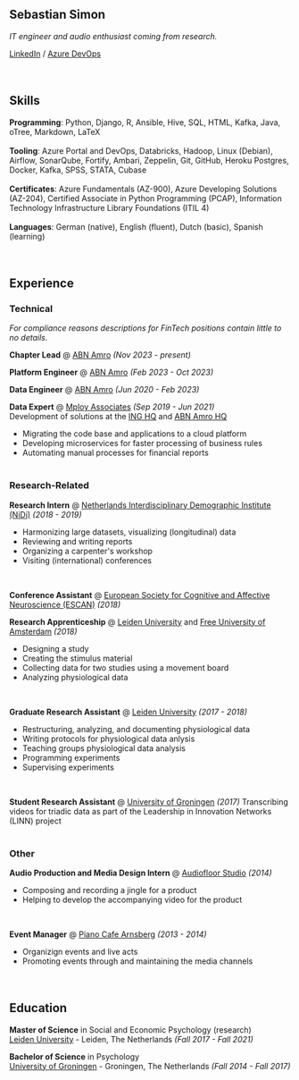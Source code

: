 ## **Sebastian Simon**

_IT engineer and audio enthusiast coming from research._ <br>

[LinkedIn](https://www.linkedin.com/in/sebastians-url/) / [Azure DevOps](https://dev.azure.com/sebastian-simon/) 
<br><br><br>

## **Skills**

**Programming**: Python, Django, R, Ansible, Hive, SQL, HTML, Kafka, Java, oTree, Markdown, LaTeX <br><br>
**Tooling**: Azure Portal and DevOps, Databricks, Hadoop, Linux (Debian), Airflow, SonarQube, Fortify, Ambari, Zeppelin, Git, GitHub, Heroku Postgres, Docker, Kafka, SPSS, STATA, Cubase <br><br>
**Certificates**: Azure Fundamentals (AZ-900), Azure Developing Solutions (AZ-204), Certified Associate in Python Programming (PCAP), Information Technology Infrastructure Library Foundations (ITIL 4) <br><br>
**Languages**: German (native), English (fluent), Dutch (basic), Spanish (learning) 
<br><br><br>

## **Experience**

### **Technical**

_For compliance reasons descriptions for FinTech positions contain little to no details._

**Chapter Lead** @ [ABN Amro](https://www.abnamro.nl/en/personal/index.html) _(Nov 2023 - present)_
<br>

**Platform Engineer** @ [ABN Amro](https://www.abnamro.nl/en/personal/index.html) _(Feb 2023 - Oct 2023)_
<br>

**Data Engineer** @ [ABN Amro](https://www.abnamro.nl/en/personal/index.html) _(Jun 2020 - Feb 2023)_
<br>

**Data Expert** @ [Mploy Associates](https://www.mployassociates.com) _(Sep 2019 - Jun 2021)_ <br>
Development of solutions at the [ING HQ](https://www.ing.nl/particulier/english/index.html) and [ABN Amro HQ](https://www.abnamro.nl/en/personal/index.html)<br>
- Migrating the code base and applications to a cloud platform
- Developing microservices for faster processing of business rules
- Automating manual processes for financial reports
<br><br>
    
### **Research-Related**

**Research Intern** @ [Netherlands Interdisciplinary Demographic Institute (NiDi)](https://www.knaw.nl/en/institutes/nidi) _(2018 - 2019)_ <br>
- Harmonizing large datasets, visualizing (longitudinal) data
- Reviewing and writing reports
- Organizing a carpenter's workshop
- Visiting (international) conferences
<br>

**Conference Assistant** @ [European Society for Cognitive and Affective Neuroscience (ESCAN)](https://escaneurosci.eu) _(2018)_
<br>

**Research Apprenticeship** @ [Leiden University](https://www.universiteitleiden.nl/en/) and [Free University of Amsterdam](https://vu.nl/en) _(2018)_ <br>
- Designing a study
- Creating the stimulus material
- Collecting data for two studies using a movement board
- Analyzing physiological data
<br>

**Graduate Research Assistant** @ [Leiden University](https://www.universiteitleiden.nl/en/) _(2017 - 2018)_ <br>
- Restructuring, analyzing, and documenting physiological data
- Writing protocols for physiological data anlysis
- Teaching groups physiological data analysis
- Programming experiments
- Supervising experiments
<br>

**Student Research Assistant** @ [University of Groningen](https://www.rug.nl) _(2017)_ 
Transcribing videos for triadic data as part of the Leadership in Innovation Networks (LINN) project
<br><br>

### **Other**

**Audio Production and Media Design Intern** @ [Audiofloor Studio](https://audiofloor.de) _(2014)_ <br>
- Composing and recording a jingle for a product
- Helping to develop the accompanying video for the product
<br>

**Event Manager** @ [Piano Cafe Arnsberg](http://www.wogibts.com/kunden/deutschland/nordrhein-westfalen/hochsauerlandkreis/arnsberg/piano_cafe_cocktails_portugiesische_spezialitaeten/index.php?id=3748) _(2013 - 2014)_<br>
- Organizign events and live acts
- Promoting events through and maintaining the media channels 
<br><br><br>

## **Education**

**Master of Science** in Social and Economic Psychology (research) <br>
[Leiden University](https://www.universiteitleiden.nl/en/) - Leiden, The Netherlands _(Fall 2017 - Fall 2021)_ <br>

**Bachelor of Science** in Psychology<br>
[University of Groningen](https://www.rug.nl) - Groningen, The Netherlands _(Fall 2014 - Fall 2017)_ <br><br>
